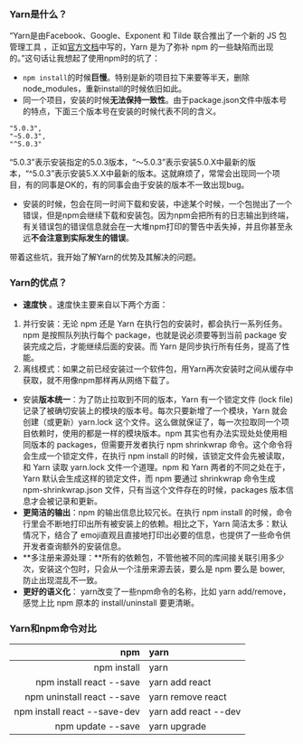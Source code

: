 ### Yarn是什么？

“Yarn是由Facebook、Google、Exponent 和 Tilde 联合推出了一个新的 JS 包管理工具 ，正如[官方文档](https://link.jianshu.com?t=http%3A%2F%2Flink.zhihu.com%2F%3Ftarget%3Dhttps%3A%2F%2Fcode.facebook.com%2Fposts%2F1840075619545360)中写的，Yarn 是为了弥补 npm 的一些缺陷而出现的。”这句话让我想起了使用npm时的坑了：

- `npm install`的时候**巨慢**。特别是新的项目拉下来要等半天，删除node_modules，重新install的时候依旧如此。
- 同一个项目，安装的时候**无法保持一致性**。由于package.json文件中版本号的特点，下面三个版本号在安装的时候代表不同的含义。



```shell
"5.0.3",
"~5.0.3",
"^5.0.3"
```

“5.0.3”表示安装指定的5.0.3版本，“～5.0.3”表示安装5.0.X中最新的版本，“^5.0.3”表示安装5.X.X中最新的版本。这就麻烦了，常常会出现同一个项目，有的同事是OK的，有的同事会由于安装的版本不一致出现bug。

- 安装的时候，包会在同一时间下载和安装，中途某个时候，一个包抛出了一个错误，但是npm会继续下载和安装包。因为npm会把所有的日志输出到终端，有关错误包的错误信息就会在一大堆npm打印的警告中丢失掉，并且你甚至永远**不会注意到实际发生的错误**。

带着这些坑，我开始了解Yarn的优势及其解决的问题。

### Yarn的优点？

- **速度快** 。速度快主要来自以下两个方面：

1. 并行安装：无论 npm 还是 Yarn 在执行包的安装时，都会执行一系列任务。npm 是按照队列执行每个 package，也就是说必须要等到当前 package 安装完成之后，才能继续后面的安装。而 Yarn 是同步执行所有任务，提高了性能。
2. 离线模式：如果之前已经安装过一个软件包，用Yarn再次安装时之间从缓存中获取，就不用像npm那样再从网络下载了。

- 安装**版本统一**：为了防止拉取到不同的版本，Yarn 有一个锁定文件 (lock file) 记录了被确切安装上的模块的版本号。每次只要新增了一个模块，Yarn 就会创建（或更新）yarn.lock 这个文件。这么做就保证了，每一次拉取同一个项目依赖时，使用的都是一样的模块版本。npm 其实也有办法实现处处使用相同版本的 packages，但需要开发者执行 npm shrinkwrap 命令。这个命令将会生成一个锁定文件，在执行 npm install 的时候，该锁定文件会先被读取，和 Yarn 读取 yarn.lock 文件一个道理。npm 和 Yarn 两者的不同之处在于，Yarn 默认会生成这样的锁定文件，而 npm 要通过 shrinkwrap 命令生成 npm-shrinkwrap.json 文件，只有当这个文件存在的时候，packages 版本信息才会被记录和更新。
- **更简洁的输出**：npm 的输出信息比较冗长。在执行 npm install <package> 的时候，命令行里会不断地打印出所有被安装上的依赖。相比之下，Yarn 简洁太多：默认情况下，结合了 emoji直观且直接地打印出必要的信息，也提供了一些命令供开发者查询额外的安装信息。
- **多注册来源处理：**所有的依赖包，不管他被不同的库间接关联引用多少次，安装这个包时，只会从一个注册来源去装，要么是 npm 要么是 bower, 防止出现混乱不一致。
- **更好的语义化**： yarn改变了一些npm命令的名称，比如 yarn add/remove，感觉上比 npm 原本的 install/uninstall 要更清晰。

### Yarn和npm命令对比

|                          npm | yarn                 |
| ---------------------------: | :------------------- |
|                  npm install | yarn                 |
|     npm install react --save | yarn add react       |
|   npm uninstall react --save | yarn remove react    |
| npm install react --save-dev | yarn add react --dev |
|            npm update --save | yarn upgrade         |